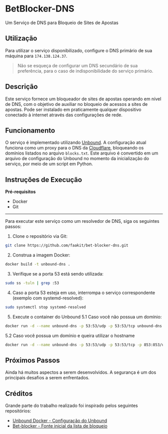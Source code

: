 # BetBlocker-DNS

Um Serviço de DNS para Bloqueio de Sites de Apostas

## Utilização

Para utilizar o serviço disponibilizado, configure o DNS primário de sua máquina para `174.138.124.37`.

> Não se esqueça de configurar um DNS secundário de sua preferência, para o caso de indisponibilidade do serviço primário.

## Descrição

Este serviço fornece um bloqueador de sites de apostas operando em nível de DNS, com o objetivo de auxiliar no bloqueio de acessos a sites de apostas. Pode ser instalado em praticamente qualquer dispositivo conectado à internet através das configurações de rede.

## Funcionamento

O serviço é implementado utilizando [Unbound](https://www.nlnetlabs.nl/projects/unbound/about/). A configuração atual funciona como um proxy para o DNS da [Cloudflare](https://www.cloudflare.com/pt-br/learning/dns/what-is-1.1.1.1/), bloqueando os domínios listados no arquivo `blocks.txt`. Este arquivo é convertido em um arquivo de configuração do Unbound no momento da inicialização do serviço, por meio de um script em Python.

## Instruções de Execução

**Pré-requisitos**

- Docker
- Git

---

Para executar este serviço como um resolvedor de DNS, siga os seguintes passos:

1. Clone o repositório via Git:

```sh
git clone https://github.com/faakit/bet-blocker-dns.git
```

2. Construa a imagem Docker:

```sh
docker build -t unbound-dns .
```

3. Verifique se a porta 53 está sendo utilizada:

```sh
sudo ss -tuln | grep :53
```

4. Caso a porta 53 esteja em uso, interrompa o serviço correspondente (exemplo com systemd-resolved):

```sh
sudo systemctl stop systemd-resolved
```

5. Execute o container do Unbound
   5.1 Caso você não possua um domínio:

```sh
docker run -d --name unbound-dns -p 53:53/udp -p 53:53/tcp unbound-dns
```

5.2 Caso você possua um domínio e queira utilizar o hostname

```sh
docker run -d --name unbound-dns -p 53:53/udp -p 53:53/tcp -p 853:853/udp -p 853:853/tcp -p 80:80 -e DOMAIN=<Seu dominio aqui> -e EMAIL=<Seu email aqui> unbound-dns
```

## Próximos Passos

Ainda há muitos aspectos a serem desenvolvidos. A segurança é um dos principais desafios a serem enfrentados.

## Créditos

Grande parte do trabalho realizado foi inspirado pelos seguintes repositórios:

- [Unbound Docker - Configuração do Unbound](https://github.com/MatthewVance/unbound-docker)
- [Bet-blocker - Fonte inicial da lista de bloqueio](https://github.com/bet-blocker/bet-blocker)
